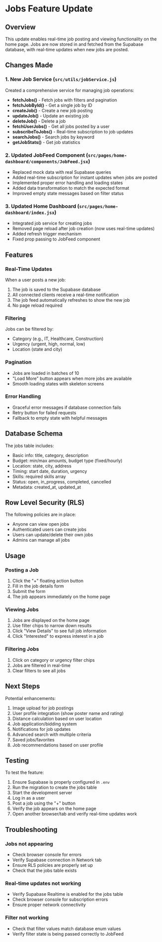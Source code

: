 # Jobs Feature Update

## Overview
This update enables real-time job posting and viewing functionality on the home page. Jobs are now stored in and fetched from the Supabase database, with real-time updates when new jobs are posted.

## Changes Made

### 1. New Job Service (`src/utils/jobService.js`)
Created a comprehensive service for managing job operations:
- **fetchJobs()** - Fetch jobs with filters and pagination
- **fetchJobById()** - Get a single job by ID
- **createJob()** - Create a new job posting
- **updateJob()** - Update an existing job
- **deleteJob()** - Delete a job
- **fetchUserJobs()** - Get all jobs posted by a user
- **subscribeToJobs()** - Real-time subscription to job updates
- **searchJobs()** - Search jobs by keyword
- **getJobStats()** - Get job statistics

### 2. Updated JobFeed Component (`src/pages/home-dashboard/components/JobFeed.jsx`)
- Replaced mock data with real Supabase queries
- Added real-time subscription for instant updates when jobs are posted
- Implemented proper error handling and loading states
- Added data transformation to match the expected format
- Improved empty state messages based on filter status

### 3. Updated Home Dashboard (`src/pages/home-dashboard/index.jsx`)
- Integrated job service for creating jobs
- Removed page reload after job creation (now uses real-time updates)
- Added refresh trigger mechanism
- Fixed prop passing to JobFeed component

## Features

### Real-Time Updates
When a user posts a new job:
1. The job is saved to the Supabase database
2. All connected clients receive a real-time notification
3. The job feed automatically refreshes to show the new job
4. No page reload required

### Filtering
Jobs can be filtered by:
- Category (e.g., IT, Healthcare, Construction)
- Urgency (urgent, high, normal, low)
- Location (state and city)

### Pagination
- Jobs are loaded in batches of 10
- "Load More" button appears when more jobs are available
- Smooth loading states with skeleton screens

### Error Handling
- Graceful error messages if database connection fails
- Retry button for failed requests
- Fallback to empty state with helpful messages

## Database Schema

The jobs table includes:
- Basic info: title, category, description
- Budget: min/max amounts, budget type (fixed/hourly)
- Location: state, city, address
- Timing: start date, duration, urgency
- Skills: required skills array
- Status: open, in_progress, completed, cancelled
- Metadata: created_at, updated_at

## Row Level Security (RLS)

The following policies are in place:
- Anyone can view open jobs
- Authenticated users can create jobs
- Users can update/delete their own jobs
- Admins can manage all jobs

## Usage

### Posting a Job
1. Click the "+" floating action button
2. Fill in the job details form
3. Submit the form
4. The job appears immediately on the home page

### Viewing Jobs
1. Jobs are displayed on the home page
2. Use filter chips to narrow down results
3. Click "View Details" to see full job information
4. Click "Interested" to express interest in a job

### Filtering Jobs
1. Click on category or urgency filter chips
2. Jobs are filtered in real-time
3. Clear filters to see all jobs

## Next Steps

Potential enhancements:
1. Image upload for job postings
2. User profile integration (show poster name and rating)
3. Distance calculation based on user location
4. Job application/bidding system
5. Notifications for job updates
6. Advanced search with multiple criteria
7. Saved jobs/favorites
8. Job recommendations based on user profile

## Testing

To test the feature:
1. Ensure Supabase is properly configured in `.env`
2. Run the migration to create the jobs table
3. Start the development server
4. Log in as a user
5. Post a job using the "+" button
6. Verify the job appears on the home page
7. Open another browser/tab and verify real-time updates work

## Troubleshooting

### Jobs not appearing
- Check browser console for errors
- Verify Supabase connection in Network tab
- Ensure RLS policies are properly set up
- Check that the jobs table exists

### Real-time updates not working
- Verify Supabase Realtime is enabled for the jobs table
- Check browser console for subscription errors
- Ensure proper network connectivity

### Filter not working
- Check that filter values match database enum values
- Verify filter state is being passed correctly to JobFeed